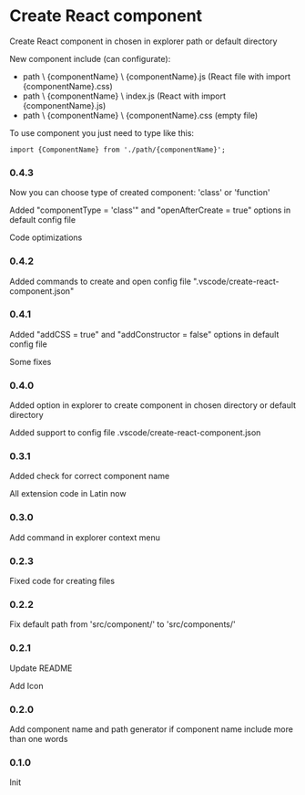 # Create React component

 Create React component in chosen in explorer path or default directory

New component include (can configurate):
- path \\ {componentName} \\ {componentName}.js (React file with import {componentName}.css)
- path \\ {componentName} \ index.js (React with import {componentName}.js)
- path \\ {componentName} \\ {componentName}.css (empty file)

To use component you just need to type like this:

`import {ComponentName} from './path/{componentName}';`

### 0.4.3

Now you can choose type of created component: 'class' or 'function'

Added "componentType = 'class'" and "openAfterCreate = true" options in default config file

Code optimizations

### 0.4.2

Added commands to create and open config file ".vscode/create-react-component.json"

### 0.4.1

Added "addCSS = true" and "addConstructor = false" options in default config file

Some fixes

### 0.4.0

Added option in explorer to create component in chosen directory or default directory

Added support to config file .vscode/create-react-component.json

### 0.3.1

Added check for correct component name

All extension code in Latin now

### 0.3.0

Add command in explorer context menu

### 0.2.3

Fixed code for creating files

### 0.2.2

Fix default path from 'src/component/' to 'src/components/'

### 0.2.1

Update README

Add Icon

### 0.2.0

Add component name and path generator if component name include more than one words

### 0.1.0

Init
